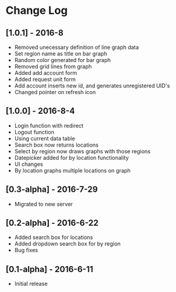 # Change Log

## [1.0.1] - 2016-8
- Removed unecessary definition of line graph data
- Set region name as title on bar graph
- Random color generated for bar graph
- Removed grid lines from graph
- Added add account form
- Added request unit form
- Add account inserts new id, and generates unregistered UID's
- Changed pointer on refresh icon

## [1.0.0] - 2016-8-4
- Login function with redirect
- Logout function
- Using current data table
- Search box now returns locations
- Select by region now draws graphs with those regions
- Datepicker added for by location functionality
- UI changes
- By location graphs multiple locations on graph

## [0.3-alpha] - 2016-7-29
- Migrated to new server

## [0.2-alpha] - 2016-6-22
- Added search box for locations
- Added dropdown search box for by region
- Bug fixes

## [0.1-alpha] - 2016-6-11
- Initial release